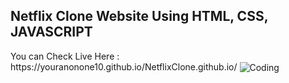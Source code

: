 <h2>Netflix Clone Website Using HTML, CSS, JAVASCRIPT</h2>
You can Check Live Here : https://youranonone10.github.io/NetflixClone.github.io/
<img align="center" alt="Coding" src="https://cdn.discordapp.com/attachments/1130074311399579710/1154074100201967626/image.png">
